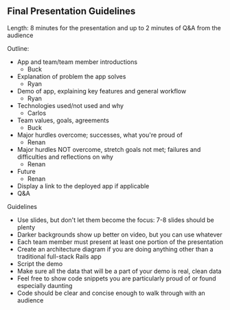 
Final Presentation Guidelines
-----------------------------

Length: 8 minutes for the presentation and up to 2 minutes of Q&A from the audience

Outline:
- App and team/team member introductions
  - Buck
- Explanation of problem the app solves
  - Ryan
- Demo of app, explaining key features and general workflow
  - Ryan
- Technologies used/not used and why
  - Carlos
- Team values, goals, agreements
  - Buck
- Major hurdles overcome; successes, what you're proud of
  - Renan
- Major hurdles NOT overcome, stretch goals not met; failures and difficulties and reflections on why
  - Renan
- Future
  - Renan
- Display a link to the deployed app if applicable
- Q&A

Guidelines
- Use slides, but don't let them become the focus: 7-8 slides should be plenty
- Darker backgrounds show up better on video, but you can use whatever
- Each team member must present at least one portion of the presentation
- Create an architecture diagram if you are doing anything other than a traditional full-stack Rails app
- Script the demo
- Make sure all the data that will be a part of your demo is real, clean data
- Feel free to show code snippets you are particularly proud of or found especially daunting
- Code should be clear and concise enough to walk through with an audience

